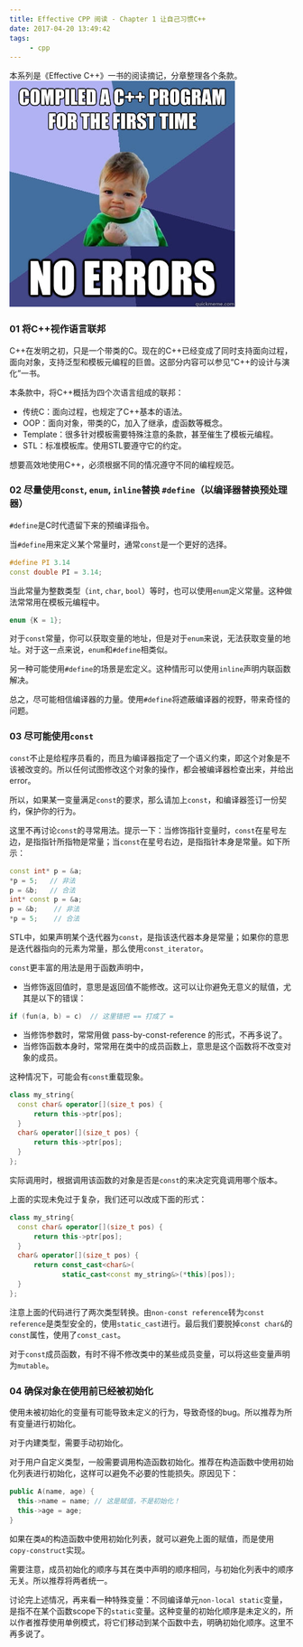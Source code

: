 ```yaml
---
title: Effective CPP 阅读 - Chapter 1 让自己习惯C++
date: 2017-04-20 13:49:42
tags:
     - cpp
---
```

本系列是《Effective C++》一书的阅读摘记，分章整理各个条款。
![写C++需要人品](/img/effectivecpp_01_cpp_rely_on_renpin.jpg)
<!-- more-->

### 01 将C++视作语言联邦
C++在发明之初，只是一个带类的C。现在的C++已经变成了同时支持面向过程，面向对象，支持泛型和模板元编程的巨兽。这部分内容可以参见“C++的设计与演化”一书。

本条款中，将C++概括为四个次语言组成的联邦：
- 传统C：面向过程，也规定了C++基本的语法。
- OOP：面向对象，带类的C，加入了继承，虚函数等概念。
- Template：很多针对模板需要特殊注意的条款，甚至催生了模板元编程。
- STL：标准模板库。使用STL要遵守它的约定。

想要高效地使用C++，必须根据不同的情况遵守不同的编程规范。

### 02 尽量使用`const`, `enum`, `inline`替换 `#define`（以编译器替换预处理器）

`#define`是C时代遗留下来的预编译指令。

当`#define`用来定义某个常量时，通常`const`是一个更好的选择。

``` cpp
#define PI 3.14
const double PI = 3.14;
```
当此常量为整数类型（`int`, `char`, `bool`）等时，也可以使用`enum`定义常量。这种做法常常用在模板元编程中。

``` cpp
enum {K = 1};
```
对于`const`常量，你可以获取变量的地址，但是对于`enum`来说，无法获取变量的地址。对于这一点来说，`enum`和`#define`相类似。

另一种可能使用`#define`的场景是宏定义。这种情形可以使用`inline`声明内联函数解决。

总之，尽可能相信编译器的力量。使用`#define`将遮蔽编译器的视野，带来奇怪的问题。

### 03 尽可能使用`const`
`const`不止是给程序员看的，而且为编译器指定了一个语义约束，即这个对象是不该被改变的。所以任何试图修改这个对象的操作，都会被编译器检查出来，并给出error。

所以，如果某一变量满足`const`的要求，那么请加上`const`，和编译器签订一份契约，保护你的行为。

这里不再讨论`const`的寻常用法。提示一下：当修饰指针变量时，`const`在星号左边，是指指针所指物是常量；当`const`在星号右边，是指指针本身是常量。如下所示：

``` cpp
const int* p = &a;
*p = 5;   // 非法
p = &b;   // 合法
int* const p = &a;
p = &b;    // 非法
*p = 5;    // 合法
```

STL中，如果声明某个迭代器为`const`，是指该迭代器本身是常量；如果你的意思是迭代器指向的元素为常量，那么使用`const_iterator`。

`const`更丰富的用法是用于函数声明中，

- 当修饰返回值时，意思是返回值不能修改。这可以让你避免无意义的赋值，尤其是以下的错误：

``` cpp
if (fun(a, b) = c)  // 这里错把 == 打成了 =
```

- 当修饰参数时，常常用做 pass-by-const-reference 的形式，不再多说了。
- 当修饰函数本身时，常常用在类中的成员函数上，意思是这个函数将不改变对象的成员。

这种情况下，可能会有`const`重载现象。

``` cpp
class my_string{
  const char& operator[](size_t pos) {
	  return this->ptr[pos];
  }
  char& operator[](size_t pos) {
	  return this->ptr[pos];
  }
};
```

实际调用时，根据调用该函数的对象是否是`const`的来决定究竟调用哪个版本。

上面的实现未免过于复杂，我们还可以改成下面的形式：

``` cpp
class my_string{
  const char& operator[](size_t pos) {
	  return this->ptr[pos];
  }
  char& operator[](size_t pos) {
	  return const_cast<char&>(
	         static_cast<const my_string&>(*this)[pos]);
  }
};
```

注意上面的代码进行了两次类型转换。由`non-const reference`转为`const reference`是类型安全的，使用`static_cast`进行。最后我们要脱掉`const char&`的`const`属性，使用了`const_cast`。

对于`const`成员函数，有时不得不修改类中的某些成员变量，可以将这些变量声明为`mutable`。

### 04 确保对象在使用前已经被初始化

使用未被初始化的变量有可能导致未定义的行为，导致奇怪的bug。所以推荐为所有变量进行初始化。

对于内建类型，需要手动初始化。

对于用户自定义类型，一般需要调用构造函数初始化。推荐在构造函数中使用初始化列表进行初始化，这样可以避免不必要的性能损失。原因见下：

``` cpp
public A(name, age) {
  this->name = name; // 这是赋值，不是初始化！
  this->age = age;
}
```

如果在类`A`的构造函数中使用初始化列表，就可以避免上面的赋值，而是使用`copy-construct`实现。

需要注意，成员初始化的顺序与其在类中声明的顺序相同，与初始化列表中的顺序无关。所以推荐将两者统一。

讨论完上述情况，再来看一种特殊变量：不同编译单元`non-local static`变量，是指不在某个函数scope下的`static`变量。这种变量的初始化顺序是未定义的，所以作者推荐使用单例模式，将它们移动到某个函数中去，明确初始化顺序。这里不再多说了。
